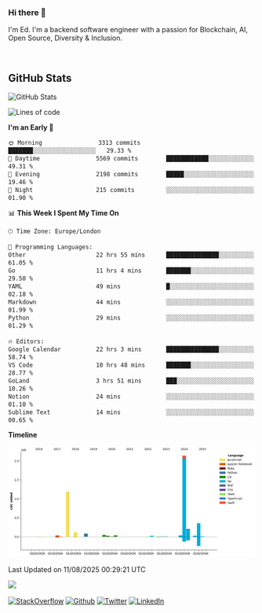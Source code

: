 ### Hi there 👋
 I'm Ed. I'm a backend software engineer with a passion for Blockchain, AI, Open Source, Diversity & Inclusion.

<br />

<h2>GitHub Stats</h2>
<p><img src="https://github-readme-stats.vercel.app/api?username=echarrod&amp;show_icons=true" alt="GitHub Stats"></p>

<!--START_SECTION:waka-->
![Lines of code](https://img.shields.io/badge/From%20Hello%20World%20I%27ve%20Written-4.4%20million%20lines%20of%20code-blue)

**I'm an Early 🐤** 

```text
🌞 Morning                3313 commits        ███████░░░░░░░░░░░░░░░░░░   29.33 % 
🌆 Daytime                5569 commits        ████████████░░░░░░░░░░░░░   49.31 % 
🌃 Evening                2198 commits        █████░░░░░░░░░░░░░░░░░░░░   19.46 % 
🌙 Night                  215 commits         ░░░░░░░░░░░░░░░░░░░░░░░░░   01.90 % 
```


📊 **This Week I Spent My Time On** 

```text
🕑︎ Time Zone: Europe/London

💬 Programming Languages: 
Other                    22 hrs 55 mins      ███████████████░░░░░░░░░░   61.05 % 
Go                       11 hrs 4 mins       ███████░░░░░░░░░░░░░░░░░░   29.50 % 
YAML                     49 mins             █░░░░░░░░░░░░░░░░░░░░░░░░   02.18 % 
Markdown                 44 mins             ░░░░░░░░░░░░░░░░░░░░░░░░░   01.99 % 
Python                   29 mins             ░░░░░░░░░░░░░░░░░░░░░░░░░   01.29 % 

🔥 Editors: 
Google Calendar          22 hrs 3 mins       ███████████████░░░░░░░░░░   58.74 % 
VS Code                  10 hrs 48 mins      ███████░░░░░░░░░░░░░░░░░░   28.77 % 
GoLand                   3 hrs 51 mins       ███░░░░░░░░░░░░░░░░░░░░░░   10.26 % 
Notion                   24 mins             ░░░░░░░░░░░░░░░░░░░░░░░░░   01.10 % 
Sublime Text             14 mins             ░░░░░░░░░░░░░░░░░░░░░░░░░   00.65 % 
```

**Timeline**

![Lines of Code chart](https://raw.githubusercontent.com/echarrod/echarrod/main/assets/bar_graph.png)


 Last Updated on 11/08/2025 00:29:21 UTC
<!--END_SECTION:waka-->

![](https://komarev.com/ghpvc/?username=echarrod)

<p>
<a href="https://stackoverflow.com/users/1014632/ech" target="_blank"><img alt="StackOverflow" src="https://img.shields.io/badge/-Stackoverflow-FE7A16?style=for-the-badge&logo=stack-overflow&logoColor=white" /></a> 
<a href="https://github.com/echarrod" target="_blank"><img alt="Github" src="https://img.shields.io/badge/GitHub-%2312100E.svg?&style=for-the-badge&logo=Github&logoColor=white" /></a> 
<a href="https://twitter.com/e_harrod" target="_blank"><img alt="Twitter" src="https://img.shields.io/badge/twitter-%231DA1F2.svg?&style=for-the-badge&logo=twitter&logoColor=white" /></a> 
<a href="https://www.linkedin.com/in/ed-harrod" target="_blank"><img alt="LinkedIn" src="https://img.shields.io/badge/linkedin-%230077B5.svg?&style=for-the-badge&logo=linkedin&logoColor=white" /></a>
